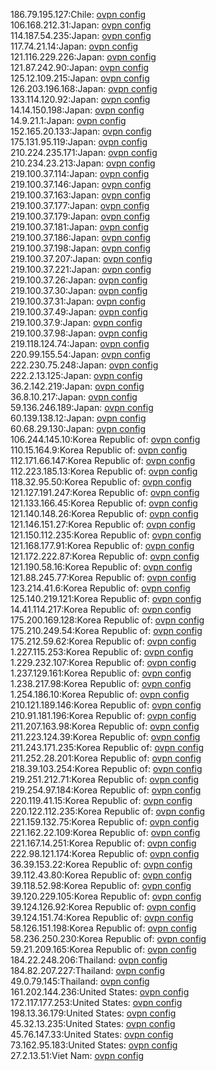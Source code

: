 186.79.195.127:Chile: [ovpn config](vpn/186_79_195_127.ovpn)  
106.168.212.31:Japan: [ovpn config](vpn/106_168_212_31.ovpn)  
114.187.54.235:Japan: [ovpn config](vpn/114_187_54_235.ovpn)  
117.74.21.14:Japan: [ovpn config](vpn/117_74_21_14.ovpn)  
121.116.229.226:Japan: [ovpn config](vpn/121_116_229_226.ovpn)  
121.87.242.90:Japan: [ovpn config](vpn/121_87_242_90.ovpn)  
125.12.109.215:Japan: [ovpn config](vpn/125_12_109_215.ovpn)  
126.203.196.168:Japan: [ovpn config](vpn/126_203_196_168.ovpn)  
133.114.120.92:Japan: [ovpn config](vpn/133_114_120_92.ovpn)  
14.14.150.198:Japan: [ovpn config](vpn/14_14_150_198.ovpn)  
14.9.21.1:Japan: [ovpn config](vpn/14_9_21_1.ovpn)  
152.165.20.133:Japan: [ovpn config](vpn/152_165_20_133.ovpn)  
175.131.95.119:Japan: [ovpn config](vpn/175_131_95_119.ovpn)  
210.224.235.171:Japan: [ovpn config](vpn/210_224_235_171.ovpn)  
210.234.23.213:Japan: [ovpn config](vpn/210_234_23_213.ovpn)  
219.100.37.114:Japan: [ovpn config](vpn/219_100_37_114.ovpn)  
219.100.37.146:Japan: [ovpn config](vpn/219_100_37_146.ovpn)  
219.100.37.163:Japan: [ovpn config](vpn/219_100_37_163.ovpn)  
219.100.37.177:Japan: [ovpn config](vpn/219_100_37_177.ovpn)  
219.100.37.179:Japan: [ovpn config](vpn/219_100_37_179.ovpn)  
219.100.37.181:Japan: [ovpn config](vpn/219_100_37_181.ovpn)  
219.100.37.186:Japan: [ovpn config](vpn/219_100_37_186.ovpn)  
219.100.37.198:Japan: [ovpn config](vpn/219_100_37_198.ovpn)  
219.100.37.207:Japan: [ovpn config](vpn/219_100_37_207.ovpn)  
219.100.37.221:Japan: [ovpn config](vpn/219_100_37_221.ovpn)  
219.100.37.26:Japan: [ovpn config](vpn/219_100_37_26.ovpn)  
219.100.37.30:Japan: [ovpn config](vpn/219_100_37_30.ovpn)  
219.100.37.31:Japan: [ovpn config](vpn/219_100_37_31.ovpn)  
219.100.37.49:Japan: [ovpn config](vpn/219_100_37_49.ovpn)  
219.100.37.9:Japan: [ovpn config](vpn/219_100_37_9.ovpn)  
219.100.37.98:Japan: [ovpn config](vpn/219_100_37_98.ovpn)  
219.118.124.74:Japan: [ovpn config](vpn/219_118_124_74.ovpn)  
220.99.155.54:Japan: [ovpn config](vpn/220_99_155_54.ovpn)  
222.230.75.248:Japan: [ovpn config](vpn/222_230_75_248.ovpn)  
222.2.13.125:Japan: [ovpn config](vpn/222_2_13_125.ovpn)  
36.2.142.219:Japan: [ovpn config](vpn/36_2_142_219.ovpn)  
36.8.10.217:Japan: [ovpn config](vpn/36_8_10_217.ovpn)  
59.136.246.189:Japan: [ovpn config](vpn/59_136_246_189.ovpn)  
60.139.138.12:Japan: [ovpn config](vpn/60_139_138_12.ovpn)  
60.68.29.130:Japan: [ovpn config](vpn/60_68_29_130.ovpn)  
106.244.145.10:Korea Republic of: [ovpn config](vpn/106_244_145_10.ovpn)  
110.15.164.9:Korea Republic of: [ovpn config](vpn/110_15_164_9.ovpn)  
112.171.66.147:Korea Republic of: [ovpn config](vpn/112_171_66_147.ovpn)  
112.223.185.13:Korea Republic of: [ovpn config](vpn/112_223_185_13.ovpn)  
118.32.95.50:Korea Republic of: [ovpn config](vpn/118_32_95_50.ovpn)  
121.127.191.247:Korea Republic of: [ovpn config](vpn/121_127_191_247.ovpn)  
121.133.166.45:Korea Republic of: [ovpn config](vpn/121_133_166_45.ovpn)  
121.140.148.26:Korea Republic of: [ovpn config](vpn/121_140_148_26.ovpn)  
121.146.151.27:Korea Republic of: [ovpn config](vpn/121_146_151_27.ovpn)  
121.150.112.235:Korea Republic of: [ovpn config](vpn/121_150_112_235.ovpn)  
121.168.177.91:Korea Republic of: [ovpn config](vpn/121_168_177_91.ovpn)  
121.172.222.87:Korea Republic of: [ovpn config](vpn/121_172_222_87.ovpn)  
121.190.58.16:Korea Republic of: [ovpn config](vpn/121_190_58_16.ovpn)  
121.88.245.77:Korea Republic of: [ovpn config](vpn/121_88_245_77.ovpn)  
123.214.41.6:Korea Republic of: [ovpn config](vpn/123_214_41_6.ovpn)  
125.140.219.121:Korea Republic of: [ovpn config](vpn/125_140_219_121.ovpn)  
14.41.114.217:Korea Republic of: [ovpn config](vpn/14_41_114_217.ovpn)  
175.200.169.128:Korea Republic of: [ovpn config](vpn/175_200_169_128.ovpn)  
175.210.249.54:Korea Republic of: [ovpn config](vpn/175_210_249_54.ovpn)  
175.212.59.62:Korea Republic of: [ovpn config](vpn/175_212_59_62.ovpn)  
1.227.115.253:Korea Republic of: [ovpn config](vpn/1_227_115_253.ovpn)  
1.229.232.107:Korea Republic of: [ovpn config](vpn/1_229_232_107.ovpn)  
1.237.129.161:Korea Republic of: [ovpn config](vpn/1_237_129_161.ovpn)  
1.238.217.98:Korea Republic of: [ovpn config](vpn/1_238_217_98.ovpn)  
1.254.186.10:Korea Republic of: [ovpn config](vpn/1_254_186_10.ovpn)  
210.121.189.146:Korea Republic of: [ovpn config](vpn/210_121_189_146.ovpn)  
210.91.181.196:Korea Republic of: [ovpn config](vpn/210_91_181_196.ovpn)  
211.207.163.98:Korea Republic of: [ovpn config](vpn/211_207_163_98.ovpn)  
211.223.124.39:Korea Republic of: [ovpn config](vpn/211_223_124_39.ovpn)  
211.243.171.235:Korea Republic of: [ovpn config](vpn/211_243_171_235.ovpn)  
211.252.28.201:Korea Republic of: [ovpn config](vpn/211_252_28_201.ovpn)  
218.39.103.254:Korea Republic of: [ovpn config](vpn/218_39_103_254.ovpn)  
219.251.212.71:Korea Republic of: [ovpn config](vpn/219_251_212_71.ovpn)  
219.254.97.184:Korea Republic of: [ovpn config](vpn/219_254_97_184.ovpn)  
220.119.41.15:Korea Republic of: [ovpn config](vpn/220_119_41_15.ovpn)  
220.122.112.235:Korea Republic of: [ovpn config](vpn/220_122_112_235.ovpn)  
221.159.132.75:Korea Republic of: [ovpn config](vpn/221_159_132_75.ovpn)  
221.162.22.109:Korea Republic of: [ovpn config](vpn/221_162_22_109.ovpn)  
221.167.14.251:Korea Republic of: [ovpn config](vpn/221_167_14_251.ovpn)  
222.98.121.174:Korea Republic of: [ovpn config](vpn/222_98_121_174.ovpn)  
36.39.153.22:Korea Republic of: [ovpn config](vpn/36_39_153_22.ovpn)  
39.112.43.80:Korea Republic of: [ovpn config](vpn/39_112_43_80.ovpn)  
39.118.52.98:Korea Republic of: [ovpn config](vpn/39_118_52_98.ovpn)  
39.120.229.105:Korea Republic of: [ovpn config](vpn/39_120_229_105.ovpn)  
39.124.126.92:Korea Republic of: [ovpn config](vpn/39_124_126_92.ovpn)  
39.124.151.74:Korea Republic of: [ovpn config](vpn/39_124_151_74.ovpn)  
58.126.151.198:Korea Republic of: [ovpn config](vpn/58_126_151_198.ovpn)  
58.236.250.230:Korea Republic of: [ovpn config](vpn/58_236_250_230.ovpn)  
59.21.209.165:Korea Republic of: [ovpn config](vpn/59_21_209_165.ovpn)  
184.22.248.206:Thailand: [ovpn config](vpn/184_22_248_206.ovpn)  
184.82.207.227:Thailand: [ovpn config](vpn/184_82_207_227.ovpn)  
49.0.79.145:Thailand: [ovpn config](vpn/49_0_79_145.ovpn)  
161.202.144.236:United States: [ovpn config](vpn/161_202_144_236.ovpn)  
172.117.177.253:United States: [ovpn config](vpn/172_117_177_253.ovpn)  
198.13.36.179:United States: [ovpn config](vpn/198_13_36_179.ovpn)  
45.32.13.235:United States: [ovpn config](vpn/45_32_13_235.ovpn)  
45.76.147.33:United States: [ovpn config](vpn/45_76_147_33.ovpn)  
73.162.95.183:United States: [ovpn config](vpn/73_162_95_183.ovpn)  
27.2.13.51:Viet Nam: [ovpn config](vpn/27_2_13_51.ovpn)  
